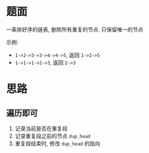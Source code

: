 # 题面
一条排好序的链表, 删除所有重复的节点. 只保留唯一的节点

示例:

* `1->2->3->3->4->4->5`, 返回 `1->2->5`
* `1->1->1->2->3`, 返回 `2->3`


# 思路
## 遍历即可
1. 记录当前是否在重复段
1. 记录重复段之前的节点 `dup_head`
1. 重复段结束时, 修改 `dup_head` 的指向
